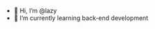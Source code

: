 - 👋 Hi, I’m @lazy
- 🌱 I’m currently learning back-end development


<!---
lazy5000/lazy5000 is a ✨ special ✨ repository because its `README.md` (this file) appears on your GitHub profile.
You can click the Preview link to take a look at your changes.
--->
